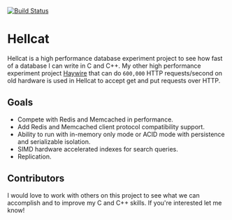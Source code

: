 [![Build Status](https://travis-ci.org/kellabyte/hellcat.png?branch=master)](https://travis-ci.org/hellcat/Haywire)

Hellcat
=======
Hellcat is a high performance database experiment project to see how fast of a database I can write in C and C++. My other high performance experiment project [Haywire](https://github.com/kellabyte/Haywire) that can do `600,000` HTTP requests/second on old hardware is used in Hellcat to accept get and put requests over HTTP. 

## Goals

- Compete with Redis and Memcached in performance.
- Add Redis and Memcached client protocol compatibility support.
- Ability to run with in-memory only mode or ACID mode with persistence and serializable isolation.
- SIMD hardware accelerated indexes for search queries.
- Replication.

## Contributors
I would love to work with others on this project to see what we can accomplish and to improve my C and C++ skills. If you're interested let me know!

